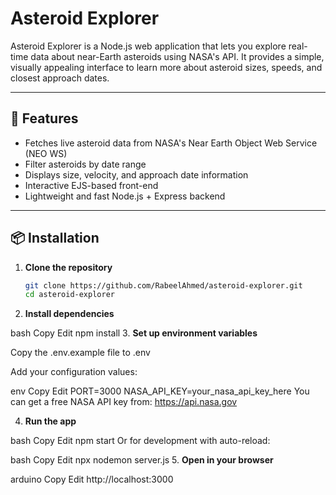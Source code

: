 # Asteroid Explorer

Asteroid Explorer is a Node.js web application that lets you explore real-time data about near-Earth asteroids using NASA's API. It provides a simple, visually appealing interface to learn more about asteroid sizes, speeds, and closest approach dates.

---

## 🚀 Features

- Fetches live asteroid data from NASA's Near Earth Object Web Service (NEO WS)
- Filter asteroids by date range
- Displays size, velocity, and approach date information
- Interactive EJS-based front-end
- Lightweight and fast Node.js + Express backend

---

## 📦 Installation

1. **Clone the repository**
   ```bash
   git clone https://github.com/RabeelAhmed/asteroid-explorer.git
   cd asteroid-explorer

2. **Install dependencies**

bash
Copy
Edit
npm install
3. **Set up environment variables**

Copy the .env.example file to .env

Add your configuration values:

env
Copy
Edit
PORT=3000
NASA_API_KEY=your_nasa_api_key_here
You can get a free NASA API key from: https://api.nasa.gov

4. **Run the app**

bash
Copy
Edit
npm start
Or for development with auto-reload:

bash
Copy
Edit
npx nodemon server.js
5. **Open in your browser**

arduino
Copy
Edit
http://localhost:3000
